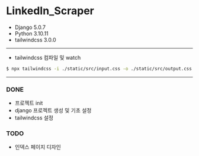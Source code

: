 # LinkedIn_Scraper


- Django 5.0.7
- Python 3.10.11
- tailwindcss 3.0.0

---

- tailwindcss 컴파일 및 watch
```bash
$ npx tailwindcss -i ./static/src/input.css -o ./static/src/output.css
```

---
### DONE
- 프로젝트 init 
- django 프로젝트 생성 및 기초 설정
- tailwindcss 설정


### TODO

- 인덱스 페이지 디자인




